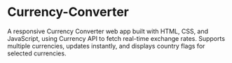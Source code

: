 # Currency-Converter
A responsive Currency Converter web app built with HTML, CSS, and JavaScript, using Currency API to fetch real-time exchange rates. Supports multiple currencies, updates instantly, and displays country flags for selected currencies.
